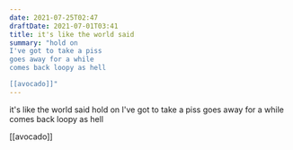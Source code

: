 ```yaml
---
date: 2021-07-25T02:47
draftDate: 2021-07-01T03:41
title: it's like the world said
summary: "hold on
I've got to take a piss
goes away for a while
comes back loopy as hell

[[avocado]]"
---
```


it's like the world said
hold on
I've got to take a piss
goes away for a while
comes back loopy as hell

[[avocado]]
